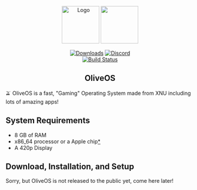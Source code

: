 <p align="center"><a href="https://sites.google.com/view/oliveos/home?authuser=0" target="_blank" rel="noopener noreferrer"><img width="100" src="https://github.com/OliveOS-Fin/OliveOS/raw/main/logo.gif" alt="Logo"></a>
<a href="https://sites.google.com/view/oliveos/home?authuser=0" target="_blank" rel="noopener noreferrer"><img height="100" width="auto" src="https://cdn.discordapp.com/attachments/901369443718926357/990300849727217694/image2vector_1.svg"></a></p>

<p align="center">
  <a href="https://github.com/OliveOS-Fin/Download/releases/latest"><img src="https://img.shields.io/github/downloads/OliveOS-Fin/Download/total?label=GitHub%20downloads" alt="Downloads"></a> <a href="https://discord.gg/pgwhr4YVFY"><img src="https://img.shields.io/discord/991639571198660679" alt="Discord"></a>
  
  <br>
  <a href="https://app.saucelabs.com/builds/50f8372d79f743a3b25fb6ca4851ca4c"><img src="https://app.saucelabs.com/buildstatus/OliveOS-Fin" alt="Build Status"></a>
</p>

<h2 align="center">OliveOS</h2>
🫒 OliveOS is a fast, "Gaming" Operating System made from XNU including lots of amazing apps!

## System Requirements

 - 8 GB of RAM
 - x86_64 processor or a Apple chip<a href="https://oliveos-fin.github.io/processors#arm64">*</a>
 - A 420p Display

## Download, Installation, and Setup

Sorry, but OliveOS is not released to the public yet, come here later!
